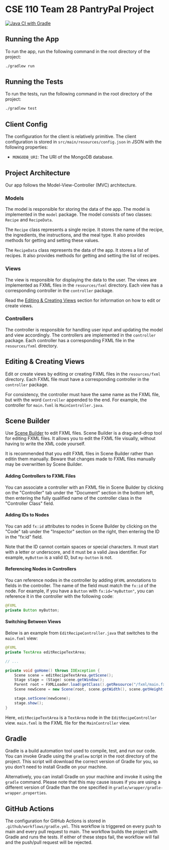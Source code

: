 # CSE 110 Team 28 PantryPal Project

[![Java CI with Gradle](https://github.com/ucsd-cse110-fa23/cse-110-project-team-28/actions/workflows/gradle.yml/badge.svg)](https://github.com/ucsd-cse110-fa23/cse-110-project-team-28/actions/workflows/gradle.yml)

## Running the App

To run the app, run the following command in the root directory of the project:

```bash
./gradlew run
```

## Running the Tests

To run the tests, run the following command in the root directory of the project:

```bash
./gradlew test
```

<!-- tree -I "build|.gradle|.vscode|bin|gradle" -->

## Client Config

The configuration for the client is relatively primitive. The client configuration is stored in `src/main/resources/config.json` in JSON with the following properties:

- `MONGODB_URI`: The URI of the MongoDB database.

## Project Architecture

Our app follows the Model-View-Controller (MVC) architecture.

### Models

The model is responsible for storing the data of the app. The model is implemented in the `model` package. The model consists of two classes: `Recipe` and `RecipeData`.

The `Recipe` class represents a single recipe. It stores the name of the recipe, the ingredients, the instructions, and the meal type. It also provides methods for getting and setting these values.

The `RecipeData` class represents the data of the app. It stores a list of recipes. It also provides methods for getting and setting the list of recipes.

### Views

The view is responsible for displaying the data to the user. The views are implemented as FXML files in the `resources/fxml` directory. Each view has a corresponding controller in the `controller` package.

Read the [Editing & Creating Views](#editing--creating-views) section for information on how to edit or create views.

### Controllers

The controller is responsible for handling user input and updating the model and view accordingly. The controllers are implemented in the `controller` package. Each controller has a corresponding FXML file in the `resources/fxml` directory.

## Editing & Creating Views

Edit or create views by editing or creating FXML files in the `resources/fxml` directory. Each FXML file must have a corresponding controller in the `controller` package.

For consistency, the controller must have the same name as the FXML file, but with the word `Controller` appended to the end. For example, the controller for `main.fxml` is `MainController.java`.

## Scene Builder

Use [Scene Builder](https://gluonhq.com/products/scene-builder/) to edit FXML files. Scene Builder is a drag-and-drop tool for editing FXML files. It allows you to edit the FXML file visually, without having to write the XML code yourself.

It is recommended that you edit FXML files in Scene Builder rather than editin them manually. Beware that changes made to FXML files manually may be overwritten by Scene Builder.

#### Adding Controllers to FXML Files

You can associate a controller with an FXML file in Scene Builder by clicking on the "Controller" tab under the "Document" section in the bottom left, then entering the fully qualified name of the controller class in the "Controller Class" field.

#### Adding IDs to Nodes

You can add `fx:id` attributes to nodes in Scene Builder by clicking on the "Code" tab under the "Inspector" section on the right, then entering the ID in the "fx:id" field.

Note that the ID cannot contain spaces or special characters. It must start with a letter or underscore, and it must be a valid Java identifier. For example, `myButton` is a valid ID, but `my-button` is not.

#### Referencing Nodes in Controllers

You can reference nodes in the controller by adding `@FXML` annotations to fields in the controller. The name of the field must match the `fx:id` of the node. For example, if you have a `Button` with `fx:id="myButton"`, you can reference it in the controller with the following code:

```java
@FXML
private Button myButton;
```

#### Switching Between Views

Below is an example from `EditRecipeController.java` that switches to the `main.fxml` view:

```java
@FXML
private TextArea editRecipeTextArea;

// ...

private void goHome() throws IOException {
    Scene scene = editRecipeTextArea.getScene();
    Stage stage = (Stage) scene.getWindow();
    Parent root = FXMLLoader.load(getClass().getResource("/fxml/main.fxml"));
    Scene newScene = new Scene(root, scene.getWidth(), scene.getHeight());

    stage.setScene(newScene);
    stage.show();
}
```

Here, `editRecipeTextArea` is a `TextArea` node in the `EditRecipeController` view. `main.fxml` is the FXML file for the `MainController` view.

## Gradle

Gradle is a build automation tool used to compile, test, and run our code. You can invoke Gradle using the `gradlew` script in the root directory of the project. This script will download the correct version of Gradle for you, so you don't need to install Gradle on your machine.

Alternatively, you can install Gradle on your machine and invoke it using the `gradle` command. Please note that this may cause issues if you are using a different version of Gradle than the one specified in `gradle/wrapper/gradle-wrapper.properties`.

## GitHub Actions

The configuration for GitHub Actions is stored in `.github/workflows/gradle.yml`. This workflow is triggered on every push to main and every pull request to main. The workflow builds the project with Gradle and runs the tests. If either of these steps fail, the workflow will fail and the push/pull request will be rejected.
